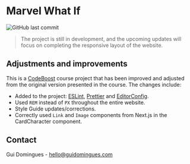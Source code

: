 # Marvel What If

![GitHub last commit](https://img.shields.io/github/last-commit/guidominguesdev/codeboost-consuming-pokeapi.svg)

> The project is still in development, and the upcoming updates will focus on completing the responsive layout of the website.

## Adjustments and improvements

This is a [CodeBoost](https://codeboost.com.br/) course project that has been improved and adjusted from the original version presented in the course. The changes include:

- Added to the project: [ESLint](https://eslint.org/), [Prettier](https://prettier.io/) and [EditorConfig](https://editorconfig.org/).
- Used `REM` instead of `PX` throughout the entire website.
- Style Guide updates/corrections.
- Correctly used `Link` and `Image` components from Next.js in the CardCharacter component.

## Contact

Gui Domingues - hello@guidomingues.com
